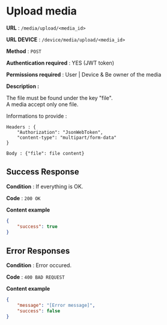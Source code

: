 # Upload media

**URL** : `/media/upload/<media_id>`

**URL DEVICE** : `/device/media/upload/<media_id>`

**Method** : `POST`

**Authentication required** : YES (JWT token)

**Permissions required** : User | Device & Be owner of the media

**Description :**

The file must be found under the key "file".<br/>
A media accept only one file.

Informations to provide :

```
Headers : {
    "Authorization": "JsonWebToken",
    "content-type": "multipart/form-data"
}
```

```
Body : {"file": file content}
```

## Success Response

**Condition** : If everything is OK.

**Code** : `200 OK`

**Content example**

```json
{
    "success": true
}
```

## Error Responses

**Condition** : Error occured.

**Code** : `400 BAD REQUEST`

**Content example**

```json
{
    "message": "[Error message]",
    "success": false
}
```